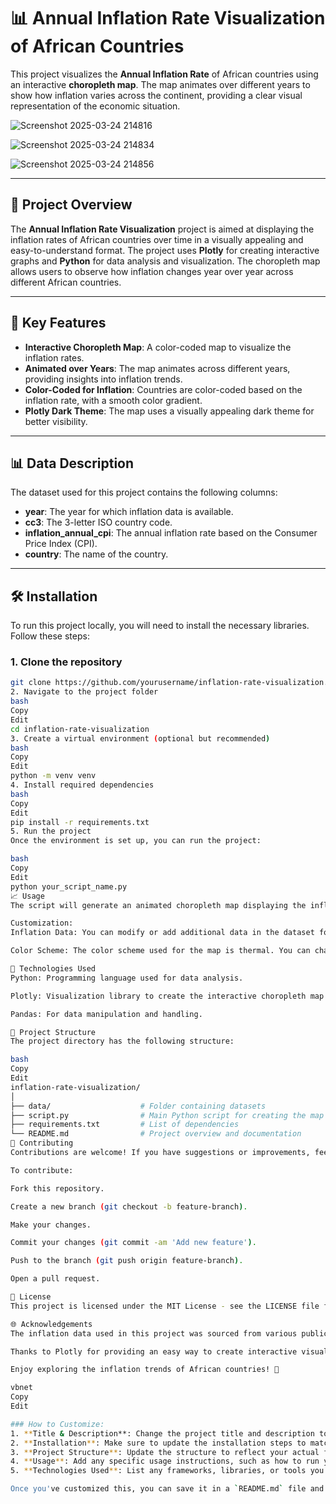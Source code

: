 # 📊 **Annual Inflation Rate Visualization of African Countries**

This project visualizes the **Annual Inflation Rate** of African countries using an interactive **choropleth map**. The map animates over different years to show how inflation varies across the continent, providing a clear visual representation of the economic situation.

![Screenshot 2025-03-24 214816](https://github.com/user-attachments/assets/2837d35d-7a4e-44be-b36f-2aacf4ef8b5b)

![Screenshot 2025-03-24 214834](https://github.com/user-attachments/assets/66194f1e-603d-4c64-9b34-477c67141339)

![Screenshot 2025-03-24 214856](https://github.com/user-attachments/assets/fcb796df-a701-4fda-8cbb-6cb008a195ae)

---

## 🚀 **Project Overview**

The **Annual Inflation Rate Visualization** project is aimed at displaying the inflation rates of African countries over time in a visually appealing and easy-to-understand format. The project uses **Plotly** for creating interactive graphs and **Python** for data analysis and visualization. The choropleth map allows users to observe how inflation changes year over year across different African countries.

---

## 🎯 **Key Features**

- **Interactive Choropleth Map**: A color-coded map to visualize the inflation rates.
- **Animated over Years**: The map animates across different years, providing insights into inflation trends.
- **Color-Coded for Inflation**: Countries are color-coded based on the inflation rate, with a smooth color gradient.
- **Plotly Dark Theme**: The map uses a visually appealing dark theme for better visibility.

---

## 📊 **Data Description**

The dataset used for this project contains the following columns:
- **year**: The year for which inflation data is available.
- **cc3**: The 3-letter ISO country code.
- **inflation_annual_cpi**: The annual inflation rate based on the Consumer Price Index (CPI).
- **country**: The name of the country.

---

## 🛠️ **Installation**

To run this project locally, you will need to install the necessary libraries. Follow these steps:

### 1. Clone the repository
```bash
git clone https://github.com/yourusername/inflation-rate-visualization.git
2. Navigate to the project folder
bash
Copy
Edit
cd inflation-rate-visualization
3. Create a virtual environment (optional but recommended)
bash
Copy
Edit
python -m venv venv
4. Install required dependencies
bash
Copy
Edit
pip install -r requirements.txt
5. Run the project
Once the environment is set up, you can run the project:

bash
Copy
Edit
python your_script_name.py
📈 Usage
The script will generate an animated choropleth map displaying the inflation rate of African countries over the years.

Customization:
Inflation Data: You can modify or add additional data in the dataset for other regions or years.

Color Scheme: The color scheme used for the map is thermal. You can change it to other available options in Plotly.

🔧 Technologies Used
Python: Programming language used for data analysis.

Plotly: Visualization library to create the interactive choropleth map.

Pandas: For data manipulation and handling.

📂 Project Structure
The project directory has the following structure:

bash
Copy
Edit
inflation-rate-visualization/
│
├── data/                    # Folder containing datasets
├── script.py                # Main Python script for creating the map
├── requirements.txt         # List of dependencies
└── README.md                # Project overview and documentation
📝 Contributing
Contributions are welcome! If you have suggestions or improvements, feel free to fork this repository and create a pull request.

To contribute:

Fork this repository.

Create a new branch (git checkout -b feature-branch).

Make your changes.

Commit your changes (git commit -am 'Add new feature').

Push to the branch (git push origin feature-branch).

Open a pull request.

📜 License
This project is licensed under the MIT License - see the LICENSE file for details.

🌐 Acknowledgements
The inflation data used in this project was sourced from various public datasets.

Thanks to Plotly for providing an easy way to create interactive visualizations.

Enjoy exploring the inflation trends of African countries! 🎉

vbnet
Copy
Edit

### How to Customize:
1. **Title & Description**: Change the project title and description to match your project’s focus.
2. **Installation**: Make sure to update the installation steps to match your project structure and any external libraries you use. I assumed you have a `requirements.txt` file for dependencies.
3. **Project Structure**: Update the structure to reflect your actual files and folders.
4. **Usage**: Add any specific usage instructions, such as how to run your code or how to interact with the visualizations.
5. **Technologies Used**: List any frameworks, libraries, or tools you've used for the project.

Once you've customized this, you can save it in a `README.md` file and push it to your GitHub r
